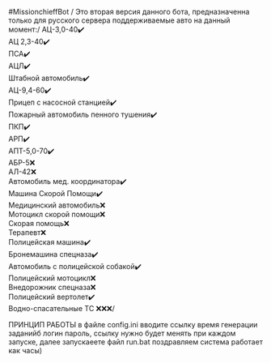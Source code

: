 #MissionchieffBot
/
Это вторая версия данного бота, предназначенна только для русского сервера поддерживаемые авто на данный момент:/
АЦ-3,0-40✔️  
АЦ 2,3-40✔️  
ПСА✔️  
АЦЛ✔️  
Штабной автомобиль✔️  
АЦ-9,4-60✔️  
Прицеп с насосной станцией✔️  
Пожарный автомобиль пенного тушения✔️  
ПКП✔️  
АРП✔️  
АПТ-5,0-70✔️  
АБР-5❌  
АЛ-42❌  
Автомобиль мед. координатора✔️  
Машина Скорой Помощи✔️  
Медицинский автомобиль❌  
Мотоцикл скорой помощи❌  
Скорая помощь❌  
Терапевт❌  
Полицейская машина✔️  
Бронемашина спецназа✔️  
Автомобиль с полицейской собакой✔️  
Полицейский мотоцикл❌  
Внедорожник спецназа❌  
Полицейский вертолет✔️  
Водно-спасательные ТС ❌❌❌/

ПРИНЦИП РАБОТЫ
в файле config.ini вводите ссылку время генерации заданийб логин пароль, ссылку нужно будет менять при каждом запуске, далее запускаеете файл run.bat
поздравляем система работает как часы)









